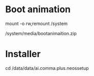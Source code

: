 # Boot animation 

mount -o rw,remount /system  

/system/media/bootanimaition.zip

# Installer

cd /data/data/ai.comma.plus.neossetup
